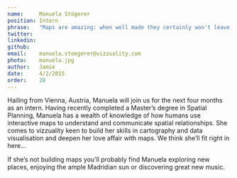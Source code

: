 ```yaml
---
name:     Manuela Stögerer  
position: Intern  
phrase:   "Maps are amazing: when well made they certainly won't leave you unaffected"  
twitter:    
linkedin:   
github:		
email:    manuela.stoegerer@vizzuality.com  
photo:    manuela.jpg  
author:   Jamie  
date:     4/2/2015  
order:    28  
---
```


Hailing from Vienna, Austria, Manuela will join us for the next four months as an intern. Having recently completed a Master’s degree in Spatial Planning, Manuela has a wealth of knowledge of how humans use interactive maps to understand and communicate spatial relationships. She comes to vizzuality keen to build her skills in cartography and data visualisation and deepen her love affair with maps. We think she’ll fit right in here... 

If she’s not building maps you’ll probably find Manuela exploring new places, enjoying the ample Madridian sun or discovering great new music. 